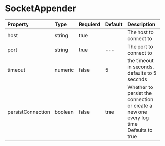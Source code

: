 # SocketAppender

| Property | Type | Requierd | Default | Description |
| :--- | :--- | :--- | :--- | :--- |
| host | string | true |  | The host to connect to |
| port | string | true | --- | The port to connect to |
| timeout | numeric | false | 5 | the timeout in seconds. defaults to 5 seconds |
| persistConnection | boolean | false | true | Whether to persist the connection or create a new one every log time. Defaults to true |

